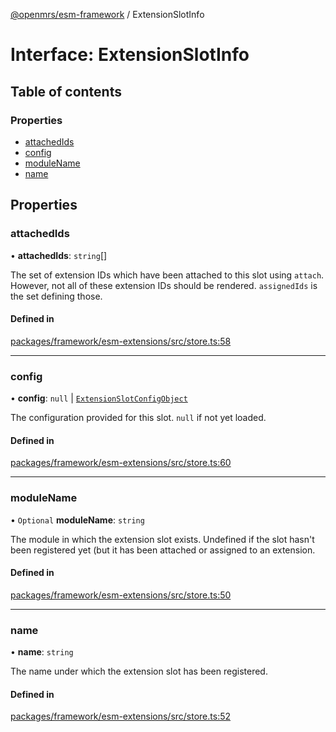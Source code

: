 [@openmrs/esm-framework](../API.md) / ExtensionSlotInfo

# Interface: ExtensionSlotInfo

## Table of contents

### Properties

- [attachedIds](ExtensionSlotInfo.md#attachedids)
- [config](ExtensionSlotInfo.md#config)
- [moduleName](ExtensionSlotInfo.md#modulename)
- [name](ExtensionSlotInfo.md#name)

## Properties

### attachedIds

• **attachedIds**: `string`[]

The set of extension IDs which have been attached to this slot using `attach`.
However, not all of these extension IDs should be rendered.
`assignedIds` is the set defining those.

#### Defined in

[packages/framework/esm-extensions/src/store.ts:58](https://github.com/openmrs/openmrs-esm-core/blob/master/packages/framework/esm-extensions/src/store.ts#L58)

___

### config

• **config**: ``null`` \| [`ExtensionSlotConfigObject`](ExtensionSlotConfigObject.md)

The configuration provided for this slot. `null` if not yet loaded.

#### Defined in

[packages/framework/esm-extensions/src/store.ts:60](https://github.com/openmrs/openmrs-esm-core/blob/master/packages/framework/esm-extensions/src/store.ts#L60)

___

### moduleName

• `Optional` **moduleName**: `string`

The module in which the extension slot exists. Undefined if the slot
hasn't been registered yet (but it has been attached or assigned to
an extension.

#### Defined in

[packages/framework/esm-extensions/src/store.ts:50](https://github.com/openmrs/openmrs-esm-core/blob/master/packages/framework/esm-extensions/src/store.ts#L50)

___

### name

• **name**: `string`

The name under which the extension slot has been registered.

#### Defined in

[packages/framework/esm-extensions/src/store.ts:52](https://github.com/openmrs/openmrs-esm-core/blob/master/packages/framework/esm-extensions/src/store.ts#L52)
